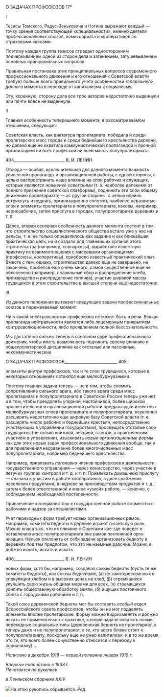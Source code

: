 О ЗАДАЧАХ ПРОФСОЮЗОВ 17°

I

Тезисы Томского, Радус-Зеньковича и Ногина выражают каждый — точку зрения соответствующей «специальности», именно деятеля профессиональных союзов, комис­сариата и кооперативов со страховыми кассами.

Поэтому каждая группа тезисов страдает односторонним подчеркиванием одной из сторон дела и затенением, затушевыванием основных принципиальных вопросов.

Правильная постановка этих принципиальных вопросов современного профессио­нального движения и его отношения к Советской власти требует больше всего пра­вильного учета особенностей _теперешнего, данного_ момента в переходе от капитализ­ма к социализму.

Эту, коренную, сторону дела все трое авторов недостаточно выдвинули или почти вовсе не выдвинули.

II

Главная особенность теперешнего момента, в рассматриваемом отношении, сле­дующая:

Советская власть, как диктатура пролетариата, победила и среди пролетарских масс города и среди беднейшего крестьянства деревни, но далеко еще не охватила коммуни­стической пропагандой и прочной организацией ни всех профессий ни всей массы по­лупролетариата.

  

404__________________________ В. И. ЛЕНИН

Отсюда — особая, исключительная для данного момента важность усиленной про­паганды и организационной работы, с одной стороны, с целью распространить наше влияние на слои рабочих и служащих, которые являются _наименее советскими_ (т. е. наиболее далекими от полного признания советской платформы), подчинить эти слои общему движению пролетариата; — ас другой стороны, с целью идейно встряхнуть и поднять, организационно сплотить наиболее неразвитые слои и элементы пролетариата и полупролетариата, каковы, например, чернорабочие, затем прислуга в городах, полу­пролетарии в деревнях и т. п.

Далее, вторая основная особенность данного момента состоит в том, что строитель­ство социалистического общества встало уже у нас на рельсы, т. е. не только определи­лось как задание и как ближайшая практическая цель, но и создало ряд главнейших ор­ганов этого строительства (например, совнархозы), выработало известную практику их взаимоотношения с массовыми организациями (профсоюзы, кооперативы), приобрело известный практический опыт. Вместе с тем, однако, строительство далеко еще не за­вершено, не закончено, пробелов еще очень много, самое существенное еще не обеспе­чено (например, правильный сбор и распределение хлеба, производство и распределе­ние топлива), участие широкой массы трудящихся в этом строительстве в высшей сте­пени еще недостаточно.

III

Из данного положения вытекают следующие задачи профессиональных союзов в пе­реживаемый момент.

Ни о какой «нейтральности» профсоюзов не может быть и речи. Всякая пропаганда нейтральности является либо лицемерным прикрытием контрреволюционности, либо проявлением полной бессознательности.

Мы достаточно сильны теперь в основном ядре профессионального движения, чтобы иметь возможность подчинять своему влиянию и общепролетарской дисциплине как отсталые или пассивные, некоммунистические

  

О ЗАДАЧАХ ПРОФСОЮЗОВ___________________________ 405

элементы внутри профсоюзов, так и те слои трудящихся, которые в некоторых отноше­ниях остаются еще мелкобуржуазными.

Поэтому главная задача теперь — не в том, чтобы сломить сопротивление сильного врага, ибо такого врага среди масс пролетариата и полупролетариата в Советской Рос­сии теперь уже нет, а в том, чтобы преодолеть упорной, настойчивой, более широкой просветительной и организационной работой предрассудки известных мелкобуржуаз­ных слоев пролетариата и полупролетариата, неуклонно расширять недостаточно еще широкую базу Советской власти (т. е. расширять число рабочих и беднейших крестьян, непосредственно участвующих в управлении государством), просвещать отсталые слои трудящихся (не только книжкой, лекцией, газетой, а практическим участием в управле­нии), изыскивать _новые организационные формы_ как для этих новых задач профессио­нального движения вообще, так и для привлечения несравненно более многочисленных масс полупролетариата, например беднейшего крестьянства.

Например, привлекать _поголовно_ членов профсоюзов к деятельности государствен­ного управления — через комиссарство, через участие в летучих группах контроля и т. д. и т. п. Привлекать домашнюю прислугу — сначала к участию в работе кооперати­вов, в деле снабжения населения продуктами, в надзоре за производством продуктов и т. д., затем к более ответственной и менее «узкой» работе, — конечно, с соблюдением необходимой постепенности.

Привлечение «специалистов» к государственной работе совместно с рабочими и надзор за специалистами.

Учет переходных форм требует новых организационных рамок. Например, комитеты бедноты в деревне играют гигантскую роль. Можно опасаться, что их слияние с Сове­тами кое-где поведет к оставлению _масс_ полупролетариата _вне_ рамок постоянной орга­низации. Нельзя отклонять от себя задачи организовать бедноту в деревнях под тем предлогом, что это не наемные рабочие. Можно и должно искать, искать и искать

  

406__________________________ В. И. ЛЕНИН

новых форм, хотя бы, например, создавая союзы бедноты (пусть те же комитеты бедно­ты), как союзы _беднейших,_ (а) не заинтересованных в спекуляции хлебом и в высоких ценах на хлеб, (β) стремящихся улучшить свою жизнь общими мерами для всех, (γ) стремящихся усилить общественную обработку земли, (δ) ищущих постоянного союза с городскими рабочими и т. п.

Такой союз деревенской бедноты мог бы составить _особый отдел_ Всероссийского совета профсоюзов, чтобы он не мог подавлять элементы вполне пролетарские. Форму можно видоизменять и должно искать ее применительно к практике, к новой задаче ох­ватить новые, переходные социальные типы (деревенская беднота не пролетариат, а теперь даже и не полупролетариат, а _те, кто_ всего ближе стоит к полупролетариату, поскольку еще не умер капитализм, и в то же время это _те, кто_ всего более сочувст­венно относится к переходу к социализму) ...

_Написано в декабре 1918_ — _первой половине января 1919 г._

_Впервые напечатано в 1933 г.                                                             Печатается по рукописи_

_в Ленинском сборнике_ _XXIV_

![](file:///C:/Users/bot32/AppData/Local/Temp/msohtmlclip1/01/clip_image001.png)На этою рукопись обрывается. _Ред._